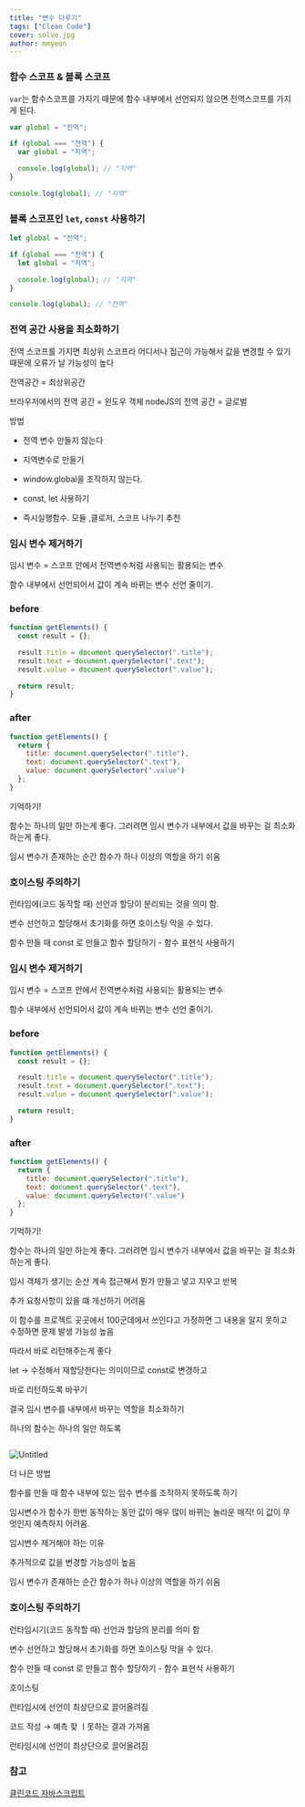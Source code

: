 ```yaml
---
title: "변수 다루기"
tags: ["Clean Code"]
cover: solve.jpg
author: mmyeon
---
```


### 함수 스코프 & 블록 스코프

`var`는 함수스코프를 가지기 때문에 함수 내부에서 선언되지 않으면 전역스코프를 가지게 된다.

```js
var global = "전역";

if (global === "전역") {
  var global = "지역";

  console.log(global); // "지역"
}

console.log(global); // "지역"
```

### 블록 스코프인 `let`, `const` 사용하기

```js
let global = "전역";

if (global === "전역") {
  let global = "지역";

  console.log(global); // "지역"
}

console.log(global); // "전역"
```

### 전역 공간 사용을 최소화하기

전역 스코프를 가지면 최상위 스코프라 어디서나 접근이 가능해서 값을 변경할 수 있기 때문에 오류가 날 가능성이 높다

전역공간 = 최상위공간

브라우저에서의 전역 공간 = 윈도우 객체
nodeJS의 전역 공간 = 글로벌

방법

- 전역 변수 만들지 않는다

- 지역변수로 만들기

- window.global을 조작하지 않는다.

- const, let 사용하기

- 즉시실행함수. 모듈 ,클로저, 스코프 나누기 추천

### 임시 변수 제거하기

임시 변수 = 스코프 안에서 전역변수처럼 사용되는 활용되는 변수

함수 내부에서 선언되어서 값이 계속 바뀌는 변수 선언 줄이기.

### before

```jsx
function getElements() {
  const result = {};

  result.title = document.querySelector(".title");
  result.text = document.querySelector(".text");
  result.value = document.querySelector(".value");

  return result;
}
```

### after

```jsx
function getElements() {
  return {
    title: document.querySelector(".title"),
    text: document.querySelector(".text"),
    value: document.querySelector(".value")
  };
}
```

기억하기!

함수는 하나의 일만 하는게 좋다. 그러려면 임시 변수가 내부에서 값을 바꾸는 걸 최소화하는게 좋다.

임시 변수가 존재하는 순간 함수가 하나 이상의 역할을 하기 쉬움

### 호이스팅 주의하기

런타임에(코드 동작할 때) 선언과 할당이 분리되는 것을 의미 함.

변수 선언하고 할당해서 초기화를 하면 호이스팅 막을 수 있다.

함수 만들 때 const 로 만들고 함수 할당하기 - 함수 표현식 사용하기

### 임시 변수 제거하기

임시 변수 = 스코프 안에서 전역변수처럼 사용되는 활용되는 변수

함수 내부에서 선언되어서 값이 계속 바뀌는 변수 선언 줄이기.

### before

```jsx
function getElements() {
  const result = {};

  result.title = document.querySelector(".title");
  result.text = document.querySelector(".text");
  result.value = document.querySelector(".value");

  return result;
}
```

### after

```jsx
function getElements() {
  return {
    title: document.querySelector(".title"),
    text: document.querySelector(".text"),
    value: document.querySelector(".value")
  };
}
```

기억하기!

함수는 하나의 일만 하는게 좋다. 그러려면 임시 변수가 내부에서 값을 바꾸는 걸 최소화하는게 좋다.

임시 객체가 생기는 순산 계속 접근해서 뭔가 만들고 넣고 지우고 반복

추가 요청사항이 있을 떄 개선하기 어려움

이 함수를 프로젝트 곳곳에서 100군데에서 쓰인다고 가정하면 그 내용을 알지 못하고 수정하면 문제 발생 가능성 높음

따라서 바로 리턴해주는게 좋다

let → 수정해서 재할당한다는 의미이므로 const로 변경하고

바로 리턴하도록 바꾸기

결국 임시 변수를 내부에서 바꾸는 역할을 최소화하기

하나의 함수는 하나의 일만 하도록

```jsx
```

![Untitled](https://s3-us-west-2.amazonaws.com/secure.notion-static.com/a1c43dac-9c50-47a4-981b-8ba34f7769d9/Untitled.png)

더 나은 방법

함수를 만들 때 함수 내부에 있는 임수 변수를 조작하지 못하도록 하기

임시변수가 함수가 한번 동작하는 동안 값이 매우 많이 바뀌는 놀라운 매직! 이 값이 무엇인지 예측하지 어려움.

임시변수 제거해야 하는 이유

추가적으로 값을 변경할 가능성이 높음

임시 변수가 존재하는 순간 함수가 하나 이상의 역할을 하기 쉬움

### 호이스팅 주의하기

런타임시기(코드 동작할 때) 선언과 할당의 분리를 의미 함

변수 선언하고 할당해서 초기화를 하면 호이스팅 막을 수 있다.

함수 만들 때 const 로 만들고 함수 할당하기 - 함수 표현식 사용하기

호이스팅

런타임시에 선언이 최상단으로 끌어올려짐

코드 작성 → 예측 핮 ㅣ못하는 결과 가져옴

런타임시에 선언이 최상단으로 끌어올려짐

### 참고

[클린코드 자바스크립트](https://www.udemy.com/course/clean-code-js/)
